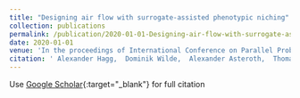 ```yaml
---
title: "Designing air flow with surrogate-assisted phenotypic niching"
collection: publications
permalink: /publication/2020-01-01-Designing-air-flow-with-surrogate-assisted-phenotypic-niching
date: 2020-01-01
venue: 'In the proceedings of International Conference on Parallel Problem Solving from Nature'
citation: ' Alexander Hagg,  Dominik Wilde,  Alexander Asteroth,  Thomas B{\&quot;a}ck, &quot;Designing air flow with surrogate-assisted phenotypic niching.&quot; In the proceedings of International Conference on Parallel Problem Solving from Nature, 2020.'
---
```

Use [Google Scholar](https://scholar.google.com/scholar?q=Designing+air+flow+with+surrogate+assisted+phenotypic+niching){:target="_blank"} for full citation